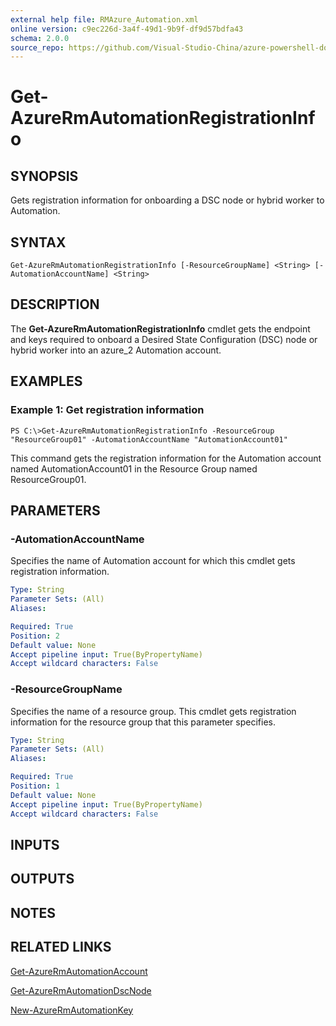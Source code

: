 ```yaml
---
external help file: RMAzure_Automation.xml
online version: c9ec226d-3a4f-49d1-9b9f-df9d57bdfa43
schema: 2.0.0
source_repo: https://github.com/Visual-Studio-China/azure-powershell-docs-int
---
```


# Get-AzureRmAutomationRegistrationInfo
## SYNOPSIS
Gets registration information for onboarding a DSC node or hybrid worker to Automation.

## SYNTAX

```
Get-AzureRmAutomationRegistrationInfo [-ResourceGroupName] <String> [-AutomationAccountName] <String>
```

## DESCRIPTION
The **Get-AzureRmAutomationRegistrationInfo** cmdlet gets the endpoint and keys required to onboard a Desired State Configuration (DSC) node or hybrid worker into an azure_2 Automation account.

## EXAMPLES

### Example 1: Get registration information
```
PS C:\>Get-AzureRmAutomationRegistrationInfo -ResourceGroup "ResourceGroup01" -AutomationAccountName "AutomationAccount01"
```

This command gets the registration information for the Automation account named AutomationAccount01 in the Resource Group named ResourceGroup01.

## PARAMETERS

### -AutomationAccountName
Specifies the name of Automation account for which this cmdlet gets registration information.

```yaml
Type: String
Parameter Sets: (All)
Aliases: 

Required: True
Position: 2
Default value: None
Accept pipeline input: True(ByPropertyName)
Accept wildcard characters: False
```

### -ResourceGroupName
Specifies the name of a resource group.
This cmdlet gets registration information for the resource group that this parameter specifies.

```yaml
Type: String
Parameter Sets: (All)
Aliases: 

Required: True
Position: 1
Default value: None
Accept pipeline input: True(ByPropertyName)
Accept wildcard characters: False
```

## INPUTS

## OUTPUTS

## NOTES

## RELATED LINKS

[Get-AzureRmAutomationAccount](c9ec226d-3a4f-49d1-9b9f-df9d57bdfa43)

[Get-AzureRmAutomationDscNode](19472f94-5827-4878-a17a-d7bb10932861)

[New-AzureRmAutomationKey](3af84baf-d40e-43eb-a709-6f7caf657846)

